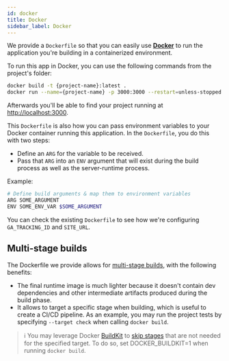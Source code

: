 ```yaml
---
id: docker
title: Docker
sidebar_label: Docker
---
```


We provide a `Dockerfile` so that you can easily use [**Docker**](https://www.docker.com/) to run the application you're building in a containerized environment.

To run this app in Docker, you can use the following commands from the project's folder:

```bash
docker build -t {project-name}:latest .
docker run --name={project-name} -p 3000:3000 --restart=unless-stopped -d {project-name}:latest
```

Afterwards you'll be able to find your project running at [http://localhost:3000](http://localhost:3000).

This `Dockerfile` is also how you can pass environment variables to your Docker container running this application. In the `Dockerfile`, you do this with two steps:

- Define an `ARG` for the variable to be received.
- Pass that `ARG` into an `ENV` argument that will exist during the build process as well as the server-runtime process.

Example:

```bash
# Define build arguments & map them to environment variables
ARG SOME_ARGUMENT
ENV SOME_ENV_VAR $SOME_ARGUMENT
```

You can check the existing `Dockerfile` to see how we're configuring `GA_TRACKING_ID` and `SITE_URL`.

## Multi-stage builds

The Dockerfile we provide allows for [multi-stage builds](https://docs.docker.com/develop/develop-images/multistage-build/), with the following benefits:

- The final runtime image is much lighter because it doesn't contain dev dependencies and other intermediate artifacts produced during the build phase.
- It allows to target a specific stage when building, which is useful to create a CI/CD pipeline. As an example, you may run the project tests by specifying `--target check` when calling `docker build`.

> ℹ️ You may leverage Docker [BuildKit](https://docs.docker.com/develop/develop-images/build_enhancements/) to [skip stages](https://github.com/docker/cli/issues/1134#issuecomment-399005853) that are not needed for the specified target. To do so, set DOCKER_BUILDKIT=1 when running `docker build`.
